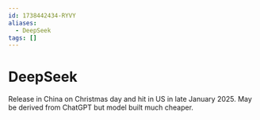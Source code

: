 ```yaml
---
id: 1738442434-RYVY
aliases:
  - DeepSeek
tags: []
---
```


# DeepSeek

Release in China on Christmas day and hit in US in late January 2025.
May be derived from ChatGPT but model built much cheaper.
